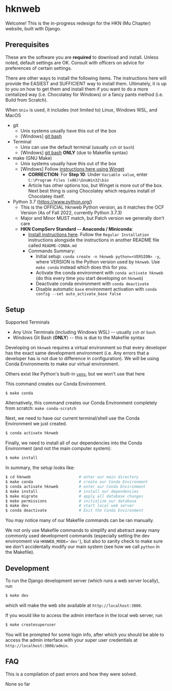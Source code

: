 hknweb
======

Welcome! This is the in-progress redesign for the HKN (Mu Chapter) website, built with Django.

## Prerequisites
These are the software you are **required** to download and install. Unless noted, default settings are OK. Consult with officers on advice for preferences of certain settings.

There are other ways to install the following items. The instructions here will provide the EASIEST and SUFFICIENT way to install them. Ultimately, it is up to you on how to get them and install them if you want to do a more centalized way (i.e. Chocolatey for Windows) or a fancy pants method (i.e. Build from Scratch).

When `Unix` is used, it includes (not limited to) Linux, Windows WSL, and MacOS

* git
    * Unix systems usually have this out of the box
    * [Windows] [git bash](https://git-scm.com/downloads)
* Terminal
    * Unix can use the default terminal (usually `zsh` or `bash`)
    * [Windows] [git bash](https://git-scm.com/downloads) **ONLY** (due to Makefile syntax)
* make (GNU Make)
    * Unix systems usually have this out of the box
    * [Windows] Follow [instructions here using Winget](https://www.technewstoday.com/install-and-use-make-in-windows/#using-winget)
        * **CORRECTION**: For **Step 10**: Under `Variable value`, enter `C:\Program Files (x86)\GnuWin32\bin`
        * Article has other options too, but Winget is more out of the box. Next best thing is using Chocolatey which requires install of Chocolatey itself.
* Python 3.7 (https://www.python.org/)
    * This is the OFFICIAL hknweb Python version, as it matches the OCF Version (As of Fall 2022, currently Python 3.7.3)
    * Major and Minor MUST match, but Patch version we generally don't care
    * **HKN CompServ Standard -- Anaconda / Miniconda**:
        * [Install instructions here](https://conda.io/projects/conda/en/latest/user-guide/install/). Follow the `Regular Installation` instructions alongside the instructions in another README file called `README-CONDA.md`
        * Commands Summary:
            * Initial setup: `conda create -n hknweb python=<VERSION> -y`, where VERSION is the Python version used by `hknweb`. Use `make conda` instead which does this for you.
            * Activate the conda environment with `conda activate hknweb` (do this every time you start developing on `hknweb`)
            * Deactivate conda environment with `conda deactivate`
            * Disable automatic `base` environment activation with `conda config --set auto_activate_base false`

## Setup

Supported Terminals
* Any Unix Terminals (including Windows WSL) -- usually `zsh` or `bash`
* Windows Git Bash (**ONLY**) -- this is due to the Makefile syntax

Developing on `hknweb` requires a virtual environment so that every developer has the exact same development environment (i.e. Any errors that a developer has is not due to difference in configuration). We will be using Conda Environments to make our virtual environment.

Others exist like Python's built-in [`venv`](https://docs.python.org/3/library/venv.html), but we won't use that here

This command creates our Conda Environment.
```sh
$ make conda
```

Alternatively, this command creates our Conda Environment completely from scratch: `make conda-scratch`

Next, we need to have our current terminal/shell use the Conda Environment we just created.
```sh
$ conda activate hknweb
```

Finally, we need to install all of our dependencies into the Conda Environment (and not the main computer system):
```sh
$ make install
```

In summary, the setup looks like:
```sh
$ cd hknweb                     # enter our main directory
$ make conda                    # create our Conda Environment
$ conda activate hknweb         # enter our Conda Environment
$ make install                  # install our dependencies
$ make migrate                  # apply all database changes
$ make permissions              # initialize our database
$ make dev                      # start local web server
$ conda deactivate              # Exit the Conda Environment
```

You may notice many of our Makefile commands can be ran manually.

We not only use Makefile commands to simplify and abstract away many commonly used development commands (especially setting the dev environment via `HKNWEB_MODE='dev'`), but also to sanity check to make sure we don't accidentally modify our main system (see how we call `python` in the Makefile).

## Development

To run the Django development server (which runs a web server locally), run
```sh
$ make dev
```
which will make the web site available at `http://localhost:3000`.

If you would like to access the admin interface in the local web server, run
```sh
$ make createsuperuser
```

You will be prompted for some login info, after which you should be able to access the admin interface with your super user credentials at `http://localhost:3000/admin`.


## FAQ
This is a compilation of past errors and how they were solved.

None so far
